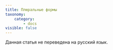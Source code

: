 ```yaml
---
title: Плюральные формы
taxonomy:
    category:
        - docs
visible: false
---
```


Данная статья не переведена на русский язык.
